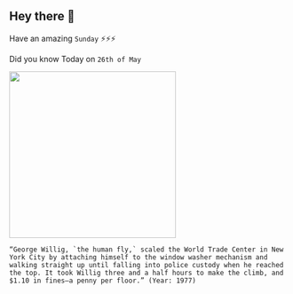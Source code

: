 ## Hey there 👋
Have an amazing `Sunday` ⚡⚡⚡

Did you know Today on `26th of May`
 
 [<img src="https://www.nydailynews.com/resizer/yBxMUsjKotmtWOCw3IafUN56-IQ=/1200x0/top/arc-anglerfish-arc2-prod-tronc.s3.amazonaws.com/public/3IFAGC4IPUPOH3NDNTUZKWXXYE.jpg" width="300" />](https://en.wikipedia.org/wiki/George_Willig) 
 ```
“George Willig, `the human fly,` scaled the World Trade Center in New York City by attaching himself to the window washer mechanism and walking straight up until falling into police custody when he reached the top. It took Willig three and a half hours to make the climb, and $1.10 in fines—a penny per floor.” (Year: 1977)
```
